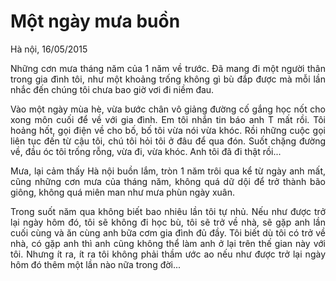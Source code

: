 # Một ngày mưa buồn


<p style = "text-align: justify">Hà nội, 16/05/2015</p>

<p style = "text-align: justify">Những cơn mưa tháng năm của 1 năm về trước. Đã mang đi một người thân trong gia đình tôi, như một khoảng trống không gì bù đắp được mà mỗi lần nhắc đến chúng tôi chưa bao giờ vơi đi niềm đau.</p>

<p style = "text-align: justify">Vào một ngày mùa hè, vừa bước chân vô giảng đường cố gắng học nốt cho xong môn cuối để về với gia đình. Em tôi nhắn tin báo anh T mất rồi. Tôi hoảng hốt, gọi điện về cho bố, bố tôi vừa nói vừa khóc. Rồi những cuộc gọi liên tục đến từ cậu tôi, chú tôi hỏi tôi ở đâu để qua đón. Suốt chặng đường về, đầu óc tôi trống rỗng, vừa đi, vừa khóc. Anh tôi đã đi thật rồi...</p>

<p style = "text-align: justify">Mưa, lại cảm thấy Hà nội buồn lắm, tròn 1 năm trôi qua kể từ ngày anh mất, cũng những cơn mưa của tháng năm, không quá dữ dội để trở thành bão giông, không quá miên man như mưa phùn ngày xuân.</p>

<p style = "text-align: justify">Trong suốt năm qua không biết bao nhiêu lần tôi tự nhủ. Nếu như được trở lại ngày hôm đó, tôi sẽ không đi học bù, tôi sẽ trở về nhà, sẽ gặp anh lần cuối cùng và ăn cùng anh bữa cơm gia đình đủ đầy. Tôi biết dù tôi có trở về nhà, có gặp anh thì anh cũng không thể làm anh ở lại trên thế gian này với tôi. Nhưng ít ra, ít ra tôi không phải thầm ước ao nếu như được trở lại ngày hôm đó thêm một lần nào nữa trong đời...</p>

